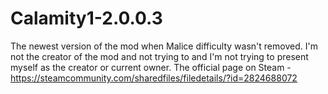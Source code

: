 # Calamity1-2.0.0.3
The newest version of the mod when Malice difficulty wasn't removed. I'm not the creator of the mod and not trying to and I'm not trying to present myself as the creator or current owner. The official page on Steam - https://steamcommunity.com/sharedfiles/filedetails/?id=2824688072

